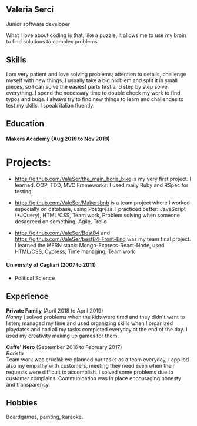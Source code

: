 ## Valeria Serci

Junior software developer 

What I love about coding is that, like a puzzle, it allows me to use my brain to find solutions to complex problems.

## Skills

I am very patient and love solving problems; attention to details, challenge myself with new things. 
I usually take a big problem and split it in small pieces, so I can solve the easiest parts first and step by step solve everything. 
I spend the necessary time to double check my work to find typos and bugs.
I always try to find new things to learn and challenges to test my skills.
I speak italian fluently.


## Education

#### Makers Academy (Aug 2019 to Nov 2019)
# Projects: 
- https://github.com/ValeSer/the_main_boris_bike is my very first project. I learned: OOP, TDD, MVC
 Frameworks: I used maily Ruby and RSpec for testing.
 
- https://github.com/ValeSer/Makersbnb is a team project where I worked especially on database, using Postgress.
 I practiced better: JavaScript (+JQuery), HTML/CSS, Team work, Problem solving when someone desagreed on something, Agile,     Trello
 
- https://github.com/ValeSer/BestB4 and https://github.com/ValeSer/bestB4-Front-End was my team final project.
  I learned the MERN stack: Mongo-Express-React-Node, used HTML/CSS, Cypress, Time managing, Team work
 
#### University of Cagliari (2007 to 2011)

- Political Science

## Experience

**Private Family** (April 2018 to April 2019)    
*Nanny*
I solved problems when the kids were tired and they didn't want to listen; managed my time and used organizing skills when I organized playdates and had all my tasks completed everyday at the end of the day. I used my creativity making up games for them.

**Caffe' Nero** (September 2016 to February 2017)   
*Barista*  
Team work was crucial: we planned our tasks as a team everyday, I applied also my empathy with customers, meeting they need even when their requests were difficult to accomplish. I solved some problems due to customer complains. Communication was in place encouraging honesty and transparency.

## Hobbies

Boardgames, painting, karaoke.
